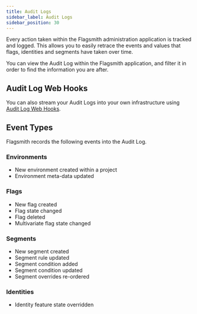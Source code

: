 ```yaml
---
title: Audit Logs
sidebar_label: Audit Logs
sidebar_position: 30
---
```


Every action taken within the Flagsmith administration application is tracked and logged. This allows you to easily
retrace the events and values that flags, identities and segments have taken over time.

You can view the Audit Log within the Flagsmith application, and filter it in order to find the information you are
after.

## Audit Log Web Hooks

You can also stream your Audit Logs into your own infrastructure using
[Audit Log Web Hooks](/third-party-integrations/webhook#audit-log-webhooks).

## Event Types

Flagsmith records the following events into the Audit Log.

### Environments

- New environment created within a project
- Environment meta-data updated

### Flags

- New flag created
- Flag state changed
- Flag deleted
- Multivariate flag state changed

### Segments

- New segment created
- Segment rule updated
- Segment condition added
- Segment condition updated
- Segment overrides re-ordered

### Identities

- Identity feature state overridden
